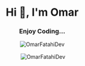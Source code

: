 <h1 align="center" color="red"><b>Hi 👋, I'm Omar</b></h1>
<h3 align="center">Enjoy Coding...</h3> 

<p align="center"><img align="center" src="https://github-readme-streak-stats.herokuapp.com/?user=omarfatahidev&theme=dracula&border_radius=0" alt="OmarFatahiDev" /></p>
<p align="center">&nbsp;<img align="center" src="https://github-readme-stats.vercel.app/api?username=omarfatahidev&show_icons=true&theme=dracula&locale=en&border_radius=0" alt="OmarFatahiDev" /></p>

